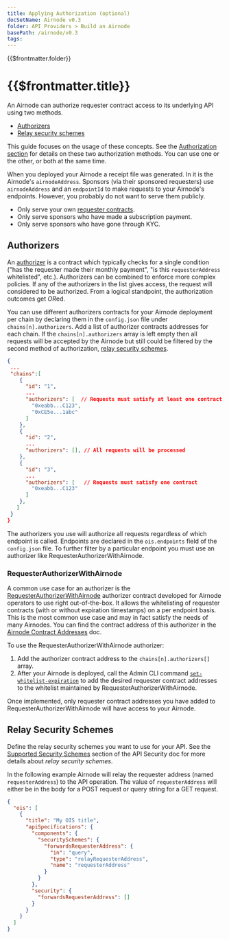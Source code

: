 ```yaml
---
title: Applying Authorization (optional)
docSetName: Airnode v0.3
folder: API Providers > Build an Airnode
basePath: /airnode/v0.3
tags:
---
```


<TitleSpan>{{$frontmatter.folder}}</TitleSpan>

# {{$frontmatter.title}}

<VersionWarning/>

<TocHeader />
<TOC class="table-of-contents" :include-level="[2,3]" />

An Airnode can authorize requester contract access to its underlying API using
two methods.

- [Authorizers](apply-auth.md#authorizers)
- [Relay security schemes](apply-auth.md#relay-security-schemes)

This guide focuses on the usage of these concepts. See the
[Authorization section](../../../concepts/authorization.md) for details on these
two authorization methods. You can use one or the other, or both at the same
time.

When you deployed your Airnode a receipt file was generated. In it is the
Airnode's `airnodeAddress`. Sponsors (via their sponsored requesters) use
`airnodeAddress` and an `endpointId` to make requests to your Airnode's
endpoints. However, you probably do not want to serve them publicly.

- Only serve your own
  [requester contracts](../../../grp-developers/requesters-sponsors.md).
- Only serve sponsors who have made a subscription payment.
- Only serve sponsors who have gone through KYC.

## Authorizers

An [authorizer](../../../concepts/authorization.md) is a contract which
typically checks for a single condition ("has the requester made their monthly
payment", "is this `requesterAddress` whitelisted", etc.). Authorizers can be
combined to enforce more complex policies. If any of the authorizers in the list
gives access, the request will considered to be authorized. From a logical
standpoint, the authorization outcomes get *OR*ed.

You can use different authorizers contracts for your Airnode deployment per
chain by declaring them in the `config.json` file under `chains[n].authorizers`.
Add a list of authorizer contracts addresses for each chain. If the
`chains[n].authorizers` array is left empty then all requests will be accepted
by the Airnode but still could be filtered by the second method of
authorization, [relay security schemes](./apply-auth.md#relay-security-schemes).

```json
{
 ...
 "chains":[
    {
      "id": "1",
      ...
      "authorizers": [  // Requests must satisfy at least one contract
        "0xeabb...C123",
        "0xCE5e...1abc"
      ]
    },
    {
      "id": "2",
      ...
      "authorizers": [], // All requests will be processed
    },
    {
      "id": "3",
      ...
      "authorizers": [   // Requests must satisfy one contract
        "0xeabb...C123"
      ]
    },
   ]
 }
}
```

The authorizers you use will authorize all requests regardless of which endpoint
is called. Endpoints are declared in the `ois.endpoints` field of the
`config.json` file. To further filter by a particular endpoint you must use an
authorizer like RequesterAuthorizerWithAirnode.

### RequesterAuthorizerWithAirnode

A common use case for an authorizer is the
[RequesterAuthorizerWithAirnode](../../../concepts/authorization.md#requesterauthorizerwithairnode)
authorizer contract developed for Airnode operators to use right out-of-the-box.
It allows the whitelisting of requester contracts (with or without expiration
timestamps) on a per endpoint basis. This is the most common use case and may in
fact satisfy the needs of many Airnodes. You can find the contract address of
this authorizer in the
[Airnode Contract Addresses](../../../reference/airnode-addresses.md) doc.

To use the RequesterAuthorizerWithAirnode authorizer:

1. Add the authorizer contract address to the `chains[n].authorizers[]` array.
2. After your Airnode is deployed, call the Admin CLI command
   [`set-whitelist-expiration`](../../../reference/packages/admin-cli.md#set-whitelist-expiration)
   to add the desired requester contract addresses to the whitelist maintained
   by RequesterAuthorizerWithAirnode.

Once implemented, only requester contract addresses you have added to
RequesterAuthorizerWithAirnode will have access to your Airnode.

## Relay Security Schemes

Define the relay security schemes you want to use for your API. See the
[Supported Security Schemes](./api-security.md#supported-security-schemes)
section of the API Security doc for more details about _relay security schemes_.

In the following example Airnode will relay the requester address (named
`requesterAddress`) to the API operation. The value of `requesterAddress` will
either be in the body for a POST request or query string for a GET request.

```json
{
  "ois": [
    {
      "title": "My OIS title",
      "apiSpecifications": {
        "components": {
          "securitySchemes": {
            "forwardsRequesterAddress": {
              "in": "query",
              "type": "relayRequesterAddress",
              "name": "requesterAddress"
            }
          }
        },
        "security": {
          "forwardsRequesterAddress": []
        }
      }
    }
  ]
}
```
